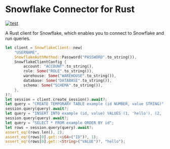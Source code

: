 # Snowflake Connector for Rust

[![test](https://github.com/estie-inc/snowflake-connector-rs/actions/workflows/test.yml/badge.svg)](https://github.com/estie-inc/snowflake-connector-rs/actions/workflows/test.yml)

A Rust client for Snowflake, which enables you to connect to Snowflake and run queries.

```rust
let client = SnowflakeClient::new(
    "USERNAME",
    SnowflakeAuthMethod::Password("PASSWORD".to_string()),
    SnowflakeClientConfig {
        account: "ACCOUNT".to_string(),
        role: Some("ROLE".to_string()),
        warehouse: Some("WAREHOUSE".to_string()),
        database: Some("DATABASE".to_string()),
        schema: Some("SCHEMA".to_string()),
    },
)?;
let session = client.create_session().await?;
let query = "CREATE TEMPORARY TABLE example (id NUMBER, value STRING)";
session.query(query).await?;
let query = "INSERT INTO example (id, value) VALUES (1, 'hello'), (2, 'world')";
session.query(query).await?;
let query = "SELECT * FROM example ORDER BY id";
let rows = session.query(query).await?;
assert_eq!(rows.len(), 2);
assert_eq!(rows[0].get::<i64>("ID")?, 1);
assert_eq!(rows[0].get::<String>("VALUE")?, "hello");
```
